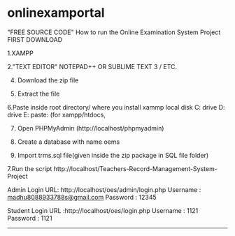 # onlinexamportal
"FREE SOURCE CODE" How to run the Online Examination System Project 
FIRST DOWNLOAD


1.XAMPP

2."TEXT EDITOR" NOTEPAD++ OR SUBLIME TEXT 3 / ETC.

4. Download the zip file

5. Extract the file 

6.Paste inside root directory/ where you install xammp local disk C: drive D: drive E: paste: (for xampp/htdocs, 

7. Open PHPMyAdmin (http://localhost/phpmyadmin)

8. Create a database with name oems

6. Import trms.sql file(given inside the zip package in SQL file folder)

7.Run the script http://localhost/Teachers-Record-Management-System-Project

Admin Login 
URL: http://localhost/oes/admin/login.php
Username : madhu8088933788s@gmail.com
Password : 12345



Student Login 
URL :http://localhost/oes/login.php
Username : 1121
Password : 1121

---------------------------------------------------

